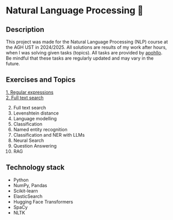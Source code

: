 # Natural Language Processing 💬
## Description
This project was made for the Natural Language Processing (NLP) course at the AGH UST in 2024/2025. All solutions are results of my work after hours, when I was solving given tasks (topics).
All tasks are provided by <a href="https://github.com/apohllo/nlp">apohllo</a>. Be mindful that these tasks are regularly updated and may vary in the future.
## Exercises and Topics
 <a href="https://github.com/bjam24/agh-natural-language-processing/blob/main/Lab1/lab1_regexp.ipynb">1. Regular expressions</a><br>
 <a href="https://github.com/bjam24/agh-natural-language-processing/blob/main/Lab2/lab2_fts.ipynb">2. Full text search</a>

2. Full text search
3. Levenshtein distance
4. Language modelling
5. Classification
6. Named entity recognition
7. Classification and NER with LLMs
8. Neural Search
9. Question Answering
10. RAG
## Technology stack
- Python
- NumPy, Pandas
- Scikit-learn
- ElasticSearch
- Hugging Face Transformers
- SpaCy
- NLTK
